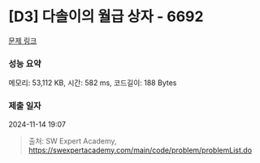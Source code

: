# [D3] 다솔이의 월급 상자 - 6692 

[문제 링크](https://swexpertacademy.com/main/code/problem/problemDetail.do?contestProbId=AWdXofhKFkADFAWn) 

### 성능 요약

메모리: 53,112 KB, 시간: 582 ms, 코드길이: 188 Bytes

### 제출 일자

2024-11-14 19:07



> 출처: SW Expert Academy, https://swexpertacademy.com/main/code/problem/problemList.do